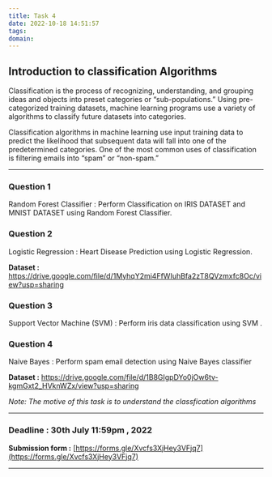 ```yaml
---
title: Task 4
date: 2022-10-18 14:51:57
tags:
domain:
---
```


## Introduction to classification Algorithms

Classification is the process of recognizing, understanding, and grouping ideas and objects into preset categories or “sub-populations.” Using pre-categorized training datasets, machine learning programs use a variety of algorithms to classify future datasets into categories.

Classification algorithms in machine learning use input training data to predict the likelihood that subsequent data will fall into one of the predetermined categories. One of the most common uses of classification is filtering emails into “spam” or “non-spam.” 

<hr />

### Question 1 

Random Forest Classifier : Perform Classification on IRIS DATASET and MNIST DATASET using Random Forest Classifier.

### Question 2 

Logistic Regression : Heart Disease Prediction using Logistic Regression.

**Dataset :** https://drive.google.com/file/d/1MyhqY2mi4FfWIuhBfa2zT8QVzmxfc8Oc/view?usp=sharing 


### Question 3

Support Vector Machine (SVM) : Perform iris data classification using SVM .


### Question 4 

Naive Bayes : Perform spam email detection using Naive Bayes classifier

**Dataset :** https://drive.google.com/file/d/1B8GIgpDYo0jOw6tv-kgmGxt2_HVknWZx/view?usp=sharing

*Note: The motive of this task is to understand the classfication algorithms*

<hr >

### Deadline : 30th July 11:59pm , 2022 
**Submission form :** [https://forms.gle/Xvcfs3XjHey3VFjq7](https://forms.gle/Xvcfs3XjHey3VFjq7)
<hr >
